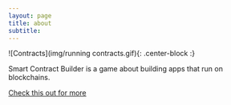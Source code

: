 ```yaml
---
layout: page
title: about
subtitle:
---
```


![Contracts](img/running contracts.gif){: .center-block :}

Smart Contract Builder is a game about building apps that run on blockchains. 


[Check this out for more](https://blog.chain.link/the-power-of-smart-contracts-what-they-are-and-how-they-can-revolutionize-the-future/)


